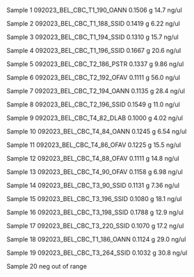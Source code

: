 Sample 1
	092023_BEL_CBC_T1_190_OANN
	 0.1506 g
	 14.7 ng/ul
	 
Sample 2
	092023_BEL_CBC_T1_188_SSID
	 0.1419 g
	 6.22 ng/ul

Sample 3
	092023_BEL_CBC_T1_194_SSID
	 0.1310 g
	 15.7 ng/ul
	 
Sample 4
	092023_BEL_CBC_T1_196_SSID
	 0.1667 g
	 20.6 ng/ul
	 
Sample 5
	092023_BEL_CBC_T2_186_PSTR
	 0.1337 g
	 9.86 ng/ul
	 
Sample 6
	092023_BEL_CBC_T2_192_OFAV
	 0.1111 g
	 56.0 ng/ul
	 
Sample 7
	092023_BEL_CBC_T2_194_OANN
	 0.1135 g
	 28.4 ng/ul
	 
Sample 8
	092023_BEL_CBC_T2_196_SSID
	 0.1549 g
	 11.0 ng/ul
	 
Sample 9
	092023_BEL_CBC_T4_82_DLAB
	 0.1000 g
	 4.02 ng/ul
	 
Sample 10
	092023_BEL_CBC_T4_84_OANN
	 0.1245 g
	 6.54 ng/ul

Sample 11
	092023_BEL_CBC_T4_86_OFAV
	 0.1225 g
	 15.5 ng/ul

Sample 12
	092023_BEL_CBC_T4_88_OFAV
	 0.1111 g
	 14.8 ng/ul

Sample 13
	092023_BEL_CBC_T4_90_OFAV
	 0.1158 g
	 6.98 ng/ul

Sample 14
	092023_BEL_CBC_T3_90_SSID
	 0.1131 g
	 7.36 ng/ul

Sample 15
	092023_BEL_CBC_T3_196_SSID
	 0.1080 g
	 18.1 ng/ul

Sample 16
	092023_BEL_CBC_T3_198_SSID
	 0.1788 g
	 12.9 ng/ul

Sample 17
	092023_BEL_CBC_T3_220_SSID
	 0.1070 g
	 17.2 ng/ul
	 
Sample 18
	092023_BEL_CBC_T1_186_OANN
	 0.1124 g
	 29.0 ng/ul

Sample 19
	092023_BEL_CBC_T3_264_SSID
	 0.1032 g
	 30.8 ng/ul

Sample 20
	neg
	out of range 
